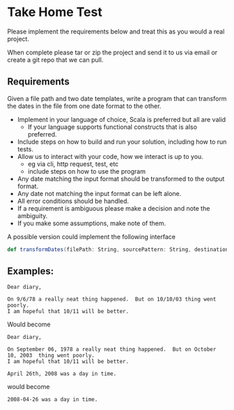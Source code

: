 # Take Home Test

Please implement the requirements below and treat this as you would a real project.

When complete please tar or zip the project and send it to us via email or
create a git repo that we can pull.

## Requirements
Given a file path and two date templates, write a program that can transform 
the dates in the file from one date format to the other.

- Implement in your language of choice, Scala is preferred but all are valid
  - If your language supports functional constructs that is also preferred.
- Include steps on how to build and run your solution, including how to run tests.
- Allow us to interact with your code, how we interact is up to you.
  - eg via cli, http request, test, etc
  - include steps on how to use the program
- Any date matching the input format should be transformed to the output format. 
- Any date not matching the input format can be left alone. 
- All error conditions should be handled.
- If a requirement is ambiguous please make a decision and note the ambiguity.
- If you make some assumptions, make note of them.

A possible version could implement the following interface
```scala
def transformDates(filePath: String, sourcePattern: String, destinationPattern: String) = ???
```

## Examples:
```text
Dear diary, 

On 9/6/78 a really neat thing happened.  But on 10/10/03 thing went poorly.
I am hopeful that 10/11 will be better.
```

Would become 
```text
Dear diary, 

On September 06, 1978 a really neat thing happened.  But on October 10, 2003  thing went poorly.
I am hopeful that 10/11 will be better.
```

```text
April 26th, 2008 was a day in time.
```
would become
```text
2008-04-26 was a day in time.
```
